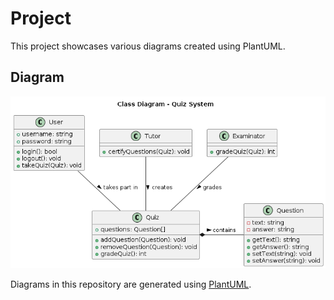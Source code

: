 #  Project

This project showcases various diagrams created using PlantUML.

## Diagram

![Diagram 1](https://github.com/Midhun-c/OOAD_LAB/blob/main/asset/classuml.png)



Diagrams in this repository are generated using [PlantUML](https://plantuml.com/en-dark/).

